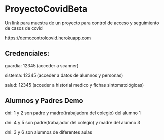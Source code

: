 # ProyectoCovidBeta
Un link para muestra de un proyecto para control de acceso y seguimiento de casos de covid

https://democontrolcovid.herokuapp.com

Credenciales:
-----------------
guardia: 12345 (acceder a scanner)

sistema: 12345 (acceder a datos de alumnos y personas)

salud: 12345 (acceder a historial medico y fichas sintomatológicas)

Alumnos y Padres Demo
-------------------------
dni: 1  y 2 son padre y madre(trabajadora del colegio) del alumno 1

dni: 4 y 5  son padre(trabajador del colegio) y madre del alumno 3

dni: 3 y 6 son alumnos de diferentes aulas
